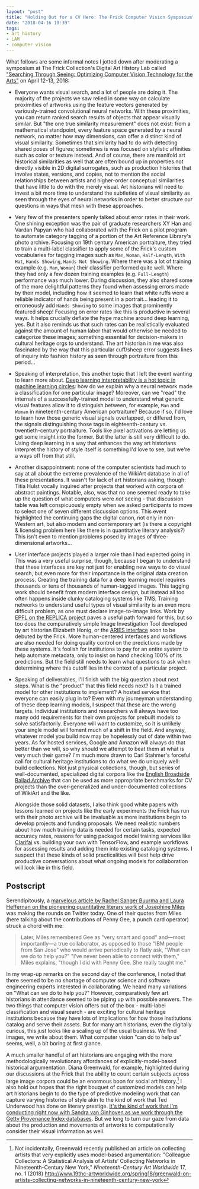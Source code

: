 ```yaml
---
layout: "post"
title: "Holding Out for a CV Hero: The Frick Computer Vision Symposium"
date: "2018-04-16 10:39"
tags:
- art history
- LAM
- computer vision
---
```


What follows are some informal notes I jotted down after moderating a symposium at The Frick Collection's Digital Art History Lab called ["Searching Through Seeing: Optimizing Computer Vision Technology for the Arts"](https://livestream.com/accounts/7467025/events/8099540) on April 12-13, 2018:

- Everyone wants visual search, and a lot of people are doing it. 
The majority of the projects we saw relied in some way on calculate proximities of artworks using the feature vectors generated by variously-trained convolutional neural networks.
With these proximities, you can return ranked search results of objects that appear visually similar.
But "the one true similarity measurement" does not exist: from a mathematical standpoint, every feature space generated by a neural network, no matter how may dimensions, can offer a distinct kind of visual similarity.
Sometimes that similarity had to do with detecting shared poses of figures; sometimes is was focused on stylistic affinities such as color or texture instead.
And of course, there are manifold art historical similarities as well that are often bound up in properties not directly visible in 2D digital surrogates, such as production histories that involve states, versions, and copies, not to mention the social relationships between artists and higher-order conceptual similarities that have little to do with the merely visual.
Art historians will need to invest a bit more time to understand the subtleties of visual similarity as seen through the eyes of neural networks in order to better structure our questions in ways that mesh with these approaches.

- Very few of the presenters openly talked about error rates in their work.
One shining exception was the pair of graduate researchers XY Han and Vardan Papyan who had collaborated with the Frick on a pilot program to automate category tagging of a portion of the Art Reference Library's photo archive. 
Focusing on 19th century American portraiture, they tried to train a multi-label classifier to apply some of the Frick's custom vocabularies for tagging images such as `Man`, `Woman`, `Half-Length`, `With Hat`, `Hands Showing`, `Hands Not Showing`.
Where there was a lot of training example (e.g. `Man`, `Woman`) their classifier performed quite well.
Where they had only a few dozen training examples (e.g. `Full-Length`) performance was much lower.
During discussion, they also shared some of the more delightful patterns they found when assessing errors made by their model, including how it seemed to learn that white ruffs were a reliable indicator of hands being present in a portrait... leading it to erroneously add `Hands Showing` to some images that prominently featured sheep!
Focusing on error rates like this is productive in several ways.
It helps crucially deflate the hype machine around deep learning, yes.
But it also reminds us that such rates can be realistically evaluated against the amount of human labor that would otherwise be needed to categorize these images; something essential for decision-makers in cultural heritage orgs to understand.
The art historian in me was also fascinated by the way that this particular cuff/sheep error suggests lines of inquiry into fashion history as seen through portraiture from this period...

- Speaking of interpretation, this another topic that I left the event wanting to learn more about.
[Deep learning interpretability is a hot topic in machine learning circles](https://distill.pub/2018/building-blocks): how do we explain why a neural network made a classification for one particular image?
Moreover, can we "read" the internals of a successfully-trained model to understand what generic visual features allow it to distinguish between, for example, `Man` and `Woman` in nineteenth-century American portraiture?
Because if so, I'd love to learn how those generic visual signals overlapped, or differed from, the signals distinguishing those tags in eighteenth-century vs. twentieth-century portraiture.
Tools like pixel activations are letting us get some insight into the former.
But the latter is still very difficult to do.
Using deep learning in a way that enhances the way art historians interpret the history of style itself is something I'd love to see, but we're a ways off from that still.

- Another disappointment: none of the computer scientists had much to say at all about the extreme prevalence of the WikiArt database in all of these presentations.
It wasn't for lack of art historians asking, though: Titia Hulst vocally inquired after projects that worked with corpora of abstract paintings.
Notable, also, was that no one seemed ready to take up the question of what computers were _not_ seeing - that discussion table was left conspicuously empty when we asked participants to move to select one of seven different discussion options.
This event highlighted the continuing gaps the digital canon, not only in non-Western art, but also modern and contemporary art (is there a copyright & licensing problem here like there is in quantitative literary analysis?)
This isn't even to mention problems posed by images of three-dimensional artworks...

- User interface projects played a larger role than I had expected going in.
This was a very useful surprise, though, because I began to understand that these interfaces are key not just for enabling new ways to do visual search, but even more for their importance in the original data creation process.
Creating the training data for a deep learning model requires thousands or tens of thousands of human-tagged images.
This tagging work should benefit from modern interface design, but instead all too often happens inside clunky cataloging systems like TMS.
Training networks to understand useful types of visual similarity is an even more difficult problem, as one must declare image-to-image links.
Work by [EPFL on the REPLICA project](https://actu.epfl.ch/news/replica/) paves a useful path forward for this, but so too does the comparatively simple Image Investigation Tool developed by art historian Elizabeth Honig, or the [ARIES interface](https://www.frick.org/research/DAHL/projects) soon to be debuted by the Frick.
More human-centered interfaces and workflows are also needed for doing quality control on the predictions made by these systems.
It's foolish for institutions to pay for an entire system to help automate metadata, only to insist on hand checking 100% of its predictions.
But the field still needs to learn what questions to ask when determining where this cutoff lies in the context of a particular project.

- Speaking of deliverables, I'll finish with the big question about next steps.
What is the "product" that this field needs next? 
Is it a trained model for other institutions to implement?
A hosted service that everyone can easily plug in to?
Even with my journeyman understanding of these deep learning models, I suspect that these are the wrong targets.
Individual institutions and researchers will always have too many odd requirements for their own projects for prebuilt models to solve satisfactorily.
Everyone will want to customize, so it is unlikely your single model will foment much of a shift in the field.
And anyway, whatever model you build now may be hopelessly out of date within two years.
As for hosted services, Google and Amazon will always do that better than we will, so why should we attempt to beat them at what is very much their game?
I'm much more drawn to Carl Stahmer's forceful call for cultural heritage institutions to do what we do uniquely well: build collections.
Not just physical collections, though, but series of well-documented, specialized digital corpora like the [English Broadside Ballad Archive](https://ebba.english.ucsb.edu/) that can be used as more appropriate benchmarks for CV projects than the over-generalized and under-documented collections of WikiArt and the like.

  Alongside those solid datasets, I also think good white papers with lessons learned on projects like the early experiments the Frick has run with their photo archive will be invaluable as more institutions begin to develop projects and funding proposals.
We need realistic numbers about how much training data is needed for certain tasks, expected accuracy rates, reasons for using packaged model training services like [Clarifai](https://www.clarifai.com/) vs. building your own with TensorFlow, and example workflows for assessing results and adding them into existing cataloging systems.
I suspect that these kinds of solid practicalities will best help drive productive conversations about what ongoing models for collaboration will look like in this field.

## Postscript

Serendipitously, a [marvelous article by Rachel Sanger Buurma and Laura Heffernan on the pioneering quantitative literary work of Josephine Miles](https://modernismmodernity.org/forums/posts/search-and-replace) was making the rounds on Twitter today.
One of their quotes from Miles (here talking about the contributions of Penny Gee, a punch card operator) struck a chord with me:

>Later, Miles remembered Gee as "very smart and good" and—most importantly—a true collaborator, as opposed to those "IBM people from San Jose" who would arrive periodically to flatly ask, "What can we do to help you?" "I’ve never been able to connect with them," Miles explains, "though I did with Penny Gee. She really taught me."

In my wrap-up remarks on the second day of the conference, I noted that there seemed to be no shortage of computer science and software engineering experts interested in collaborating.
We heard many variations on "What can we do to help you?"
However, comparatively few art historians in attendance seemed to be piping up with possible answers.
The two things that computer vision offers out of the box - multi-label classification and visual search - are exciting for cultural heritage institutions because they have lots of implications for how those institutions catalog and serve their assets.
But for many art historians, even the digitally curious, this just looks like a scaling up of the usual business.
We find images, we write about them.
What computer vision "can do to help us" seems, well, a bit boring at first glance.

A much smaller handful of art historians are engaging with the more methodologically revolutionary affordances of explicitly-model-based historical argumentation.
Diana Greenwald, for example, highlighted during our discussions at the Frick that the ability to count certain subjects across large image corpora could be an enormous boon for social art history.[^diana]
I also hold out hopes that the right bouquet of customized models can help art historians begin to do the type of predictive modeling work that can capture varying histories of style akin to the kind of work that Ted Underwood has done on literary prestige.
[It's the kind of work that I'm conducting right now with Sandra van Ginhoven as we work through the Getty Provenance Index databases](http://blogs.getty.edu/iris/predicting-the-past-digital-art-history-modeling-and-machine-learning/).
But we long to turn our gaze from data about the production and movements of artworks to computationally consider their visual information as well.

[^diana]: Not incidentally, Greenwald recently published an article on collecting artists that very explicitly uses model-based argumentation: "Colleague Collectors: A Statistical Analysis of Artists’ Collecting Networks in Nineteenth-Century New York," _Nineteenth-Century Art Worldwide_ 17, no. 1 (2018) <http://www.19thc-artworldwide.org/spring18/greenwald-on-artists-collecting-networks-in-nineteenth-century-new-york>
